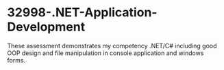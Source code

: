 # 32998-.NET-Application-Development
These assessment demonstrates my competency .NET/C# including good OOP design and file manipulation in console application and windows forms.
